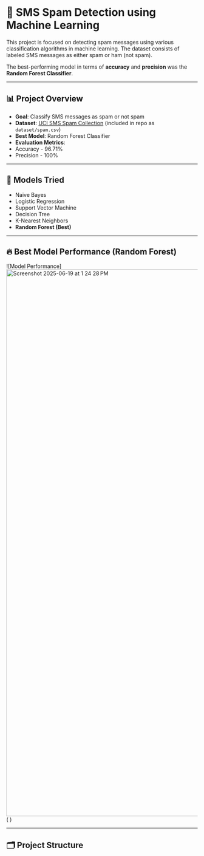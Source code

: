 # 📩 SMS Spam Detection using Machine Learning

This project is focused on detecting spam messages using various classification algorithms in machine learning. The dataset consists of labeled SMS messages as either spam or ham (not spam).

The best-performing model in terms of **accuracy** and **precision** was the **Random Forest Classifier**.

---

## 📊 Project Overview

- **Goal**: Classify SMS messages as spam or not spam
- **Dataset**: [UCI SMS Spam Collection](https://archive.ics.uci.edu/ml/datasets/sms+spam+collection) (included in repo as `dataset/spam.csv`)
- **Best Model**: Random Forest Classifier
- **Evaluation Metrics**:
-  Accuracy - 96.71%
- Precision - 100%
---

## 🧰 Models Tried

- Naive Bayes
- Logistic Regression
- Support Vector Machine
- Decision Tree
- K-Nearest Neighbors
- **Random Forest (Best)**

---

## 🔥 Best Model Performance (Random Forest)

![Model Performance]<img width="1440" alt="Screenshot 2025-06-19 at 1 24 28 PM" src="https://github.com/user-attachments/assets/0e66d62d-8cd3-490e-9d8f-68270c4f7d46" />
( )

---

## 🗂️ Project Structure

